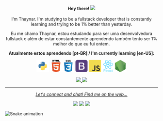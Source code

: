 <h4 align="center"> Hey there! <img src="https://raw.githubusercontent.com/verma-anushka/verma-anushka/master/gifs/wave.gif" width="30px"></h4>

<p align='center'>I'm Thaynar. I'm studying to be a fullstack developer that is constantly learning and trying to be 1% better than yesterday.</p>

<p align='center'>Eu me chamo Thaynar, estou estudando para ser uma desenvolvedora fullstack e além de estar constantemente aprendendo também tento ser 1% melhor do que eu fui ontem.</p>

**<div align="center">Atualmente estou aprendendo [pt-BR] / I'm currently learning [en-US]:</div>**

<p align="center">
<div align="center"><p>  <code><img height="40" src="https://raw.githubusercontent.com/github/explore/80688e429a7d4ef2fca1e82350fe8e3517d3494d/topics/python/python.png"></code> <code><img height="40" src="https://raw.githubusercontent.com/github/explore/80688e429a7d4ef2fca1e82350fe8e3517d3494d/topics/html/html.png"></code><code><img height="40" src="https://raw.githubusercontent.com/github/explore/80688e429a7d4ef2fca1e82350fe8e3517d3494d/topics/css/css.png"></code> <code><img height="40" src="https://raw.githubusercontent.com/github/explore/80688e429a7d4ef2fca1e82350fe8e3517d3494d/topics/bootstrap/bootstrap.png"></code> <code><img height="40" src="https://raw.githubusercontent.com/github/explore/80688e429a7d4ef2fca1e82350fe8e3517d3494d/topics/javascript/javascript.png"></code> <code><img height="40" src="https://raw.githubusercontent.com/devicons/devicon/master/icons/react/react-original-wordmark.svg"></code><code><img height="40" src="https://raw.githubusercontent.com/github/explore/80688e429a7d4ef2fca1e82350fe8e3517d3494d/topics/nodejs/nodejs.png"></code></p></div>


<div align='center'>
  <a href="https://github.com/thaynar96">
  <img height="180em" src="https://github-readme-stats.vercel.app/api?username=thaynarbo&show_icons=true&theme=dracula&include_all_commits=true&count_private=true"/>                 <img height="180em" src="https://github-readme-stats.vercel.app/api/top-langs/?username=thaynarbo&layout=compact&langs_count=7&theme=dracula"/>
</div>





---



<p align="center">
  <i>Let's connect and chat! Find me on the web...</i></p>
<div align='center'>
  <a href="https://instagram.com/thaynarbrn" target="_blank"><img src="https://img.shields.io/badge/-Instagram-%23E4405F?style=for-the-badge&logo=instagram&logoColor=white" target="_blank"></a>
  <a href = "mailto:thaynarbo@gmail.com"><img src="https://img.shields.io/badge/-Gmail-%23333?style=for-the-badge&logo=gmail&logoColor=white" target="_blank"></a>
  <a href="https://www.linkedin.com/in/thaynar-brandão-45875016a" target="_blank"><img src="https://img.shields.io/badge/-LinkedIn-%230077B5?style=for-the-badge&logo=linkedin&logoColor=white" target="_blank"></a> 
  </div>
 
  ![Snake animation](https://github.com/thaynarbo/thaynarbo/blob/output/github-contribution-grid-snake.svg)
